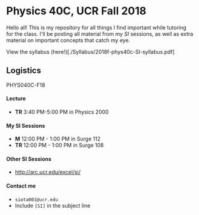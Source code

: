 # Physics 40C, UCR Fall 2018


Hello all! This is my repository for all things I find important while tutoring for the class. I'll be posting all material from my *SI* sessions, as well as extra material on important concepts that catch my eye.


View the syllabus (here!)[./Syllabus/2018f-phys40c-SI-syllabus.pdf]

## Logistics

PHYS040C-F18

#### Lecture

- **TR** 3:40 PM-5:00 PM in Physics 2000

#### My SI Sessions

- **M** 12:00 PM - 1:00 PM in Surge 112
- **TR** 12:00 PM - 1:00 PM in Surge 108

#### Other SI Sessions

- http://arc.ucr.edu/excel/si/


#### Contact me

- ` siota001@ucr.edu `
- Include `[SI]` in the subject line
